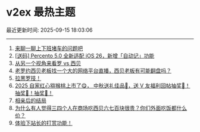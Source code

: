 # v2ex 最热主题

最近更新时间: 2025-09-15 18:03:06

--- 
1. [来聊一聊上下班堵车的问题吧](https://www.v2ex.com/t/1159188) 
2. [[送码] Percento 5.0 全新适配 iOS 26，新增「自动记」功能](https://www.v2ex.com/t/1159180) 
3. [从另一个视角来看罗 vs 西贝](https://www.v2ex.com/t/1159194) 
4. [老罗约西贝老板找一个大的网络平台直播，西贝老板有可能翻盘吗？](https://www.v2ex.com/t/1159210) 
5. [拉黑罗技！](https://www.v2ex.com/t/1159211) 
6. [2025 自家红心猕猴桃上市了😋， 中秋送礼佳品🧺，送 V 友福利回帖抽奖🥝！抽奖🥝！抽奖🥝！](https://www.v2ex.com/t/1159224) 
7. [相亲后的结局](https://www.v2ex.com/t/1159267) 
8. [为什么有人觉得三四个人在商场吃西贝六七百块很贵？你们外面吃饭都什么价？](https://www.v2ex.com/t/1159326) 
9. [体验下站长的打赏功能！](https://www.v2ex.com/t/1159335) 
